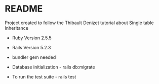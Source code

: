 # README

Project created to follow the Thibault Denizet tutorial about Single table Inheritance

* Ruby Version 2.5.5

* Rails Version 5.2.3

* bundler gem needed

* Database initialization - rails db:migrate

* To run the test suite - rails test